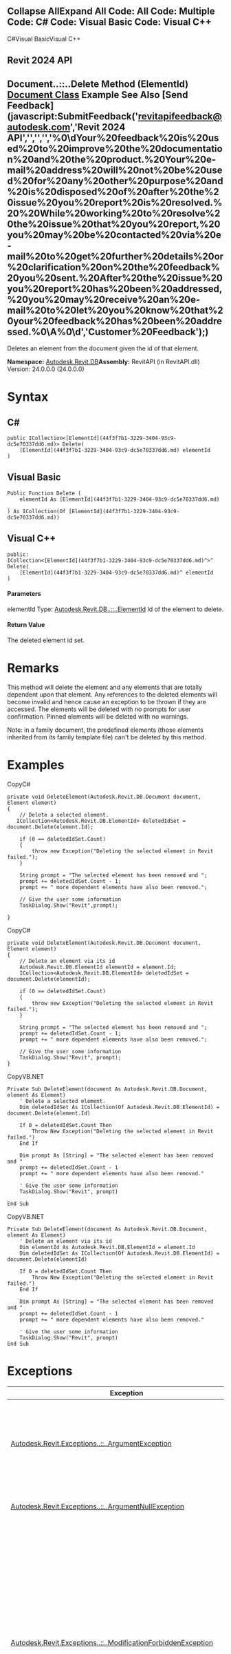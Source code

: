 ﻿

Collapse AllExpand All Code: All Code: Multiple Code: C# Code: Visual Basic Code: Visual C++   
---  
  
C#Visual BasicVisual C++

Revit 2024 API  
---  
Document..::..Delete Method (ElementId)  
[Document Class](db03274b-a107-aa32-9034-f3e0df4bb1ec.md) Example See Also [Send Feedback](javascript:SubmitFeedback\('revitapifeedback@autodesk.com','Revit 2024 API','','','','%0\\dYour%20feedback%20is%20used%20to%20improve%20the%20documentation%20and%20the%20product.%20Your%20e-mail%20address%20will%20not%20be%20used%20for%20any%20other%20purpose%20and%20is%20disposed%20of%20after%20the%20issue%20you%20report%20is%20resolved.%20%20While%20working%20to%20resolve%20the%20issue%20that%20you%20report,%20you%20may%20be%20contacted%20via%20e-mail%20to%20get%20further%20details%20or%20clarification%20on%20the%20feedback%20you%20sent.%20After%20the%20issue%20you%20report%20has%20been%20addressed,%20you%20may%20receive%20an%20e-mail%20to%20let%20you%20know%20that%20your%20feedback%20has%20been%20addressed.%0\\A%0\\d','Customer%20Feedback'\);)  
---  
  
Deletes an element from the document given the id of that element. 

**Namespace:** [Autodesk.Revit.DB](87546ba7-461b-c646-cbb1-2cb8f5bff8b2.md)**Assembly:** RevitAPI (in RevitAPI.dll) Version: 24.0.0.0 (24.0.0.0)

# Syntax

C#  
---  
      
    
    public ICollection<[ElementId](44f3f7b1-3229-3404-93c9-dc5e70337dd6.md)> Delete(
    	[ElementId](44f3f7b1-3229-3404-93c9-dc5e70337dd6.md) elementId
    )  
  
Visual Basic  
---  
      
    
    Public Function Delete ( _
    	elementId As [ElementId](44f3f7b1-3229-3404-93c9-dc5e70337dd6.md) _
    ) As ICollection(Of [ElementId](44f3f7b1-3229-3404-93c9-dc5e70337dd6.md))  
  
Visual C++  
---  
      
    
    public:
    ICollection<[ElementId](44f3f7b1-3229-3404-93c9-dc5e70337dd6.md)^>^ Delete(
    	[ElementId](44f3f7b1-3229-3404-93c9-dc5e70337dd6.md)^ elementId
    )  
  
#### Parameters

elementId
    Type: [Autodesk.Revit.DB..::..ElementId](44f3f7b1-3229-3404-93c9-dc5e70337dd6.md) Id of the element to delete. 

#### Return Value

The deleted element id set. 

# Remarks

This method will delete the element and any elements that are totally dependent upon that element. Any references to the deleted elements will become invalid and hence cause an exception to be thrown if they are accessed. The elements will be deleted with no prompts for user confirmation. Pinned elements will be deleted with no warnings. 

Note: in a family document, the predefined elements (those elements inherited from its family template file) can't be deleted by this method.

# Examples

CopyC#
    
    
    private void DeleteElement(Autodesk.Revit.DB.Document document, Element element)
    {
        // Delete a selected element.
       ICollection<Autodesk.Revit.DB.ElementId> deletedIdSet = document.Delete(element.Id);
    
        if (0 == deletedIdSet.Count)
        {
            throw new Exception("Deleting the selected element in Revit failed.");
        }
    
        String prompt = "The selected element has been removed and ";
        prompt += deletedIdSet.Count - 1;
        prompt += " more dependent elements have also been removed.";
    
        // Give the user some information
        TaskDialog.Show("Revit",prompt);
    
    }

CopyC#
    
    
    private void DeleteElement(Autodesk.Revit.DB.Document document, Element element)
    {
        // Delete an element via its id
        Autodesk.Revit.DB.ElementId elementId = element.Id;
        ICollection<Autodesk.Revit.DB.ElementId> deletedIdSet = document.Delete(elementId);
    
        if (0 == deletedIdSet.Count)
        {
            throw new Exception("Deleting the selected element in Revit failed.");
        }
    
        String prompt = "The selected element has been removed and ";
        prompt += deletedIdSet.Count - 1;
        prompt += " more dependent elements have also been removed.";
    
        // Give the user some information
        TaskDialog.Show("Revit", prompt);
    }

CopyVB.NET
    
    
    Private Sub DeleteElement(document As Autodesk.Revit.DB.Document, element As Element)
        ' Delete a selected element.
        Dim deletedIdSet As ICollection(Of Autodesk.Revit.DB.ElementId) = document.Delete(element.Id)
    
        If 0 = deletedIdSet.Count Then
            Throw New Exception("Deleting the selected element in Revit failed.")
        End If
    
        Dim prompt As [String] = "The selected element has been removed and "
        prompt += deletedIdSet.Count - 1
        prompt += " more dependent elements have also been removed."
    
        ' Give the user some information
        TaskDialog.Show("Revit", prompt)
    
    End Sub

CopyVB.NET
    
    
    Private Sub DeleteElement(document As Autodesk.Revit.DB.Document, element As Element)
        ' Delete an element via its id
        Dim elementId As Autodesk.Revit.DB.ElementId = element.Id
        Dim deletedIdSet As ICollection(Of Autodesk.Revit.DB.ElementId) = document.Delete(elementId)
    
        If 0 = deletedIdSet.Count Then
            Throw New Exception("Deleting the selected element in Revit failed.")
        End If
    
        Dim prompt As [String] = "The selected element has been removed and "
        prompt += deletedIdSet.Count - 1
        prompt += " more dependent elements have also been removed."
    
        ' Give the user some information
        TaskDialog.Show("Revit", prompt)
    End Sub

# Exceptions

| Exception | Condition |
| --- | --- |
| [Autodesk.Revit.Exceptions..::..ArgumentException](2e6e4206-97a8-dd4b-df5d-4269f4bb6088.md) | The element elementId does not exist in the document -or- ElementId cannot be deleted. |
| [Autodesk.Revit.Exceptions..::..ArgumentNullException](631e1424-60f4-929b-4e52-dda9dcd26316.md) | A non-optional argument was null |
| [Autodesk.Revit.Exceptions..::..ModificationForbiddenException](53205486-5917-7c33-8e67-e362106ddc97.md) | The document is in failure mode: an operation has failed, and Revit requires the user to either cancel the operation or fix the problem (usually by deleting certain elements). -or- The document is being loaded, or is in the midst of another sensitive process. |
| [Autodesk.Revit.Exceptions..::..ModificationOutsideTransactionException](8f025460-c283-ea99-aa8a-5a36e11528f4.md) | The document has no open transaction. |
  
# See Also

[Document Class](db03274b-a107-aa32-9034-f3e0df4bb1ec.md)

[Delete Overload](dd023de2-cf2b-03ca-6f45-89b5e867fe92.md)

[Autodesk.Revit.DB Namespace](87546ba7-461b-c646-cbb1-2cb8f5bff8b2.md)

Send comments on this topic to [Autodesk](mailto:revitapifeedback%40autodesk.com?Subject=Revit 2024 API)